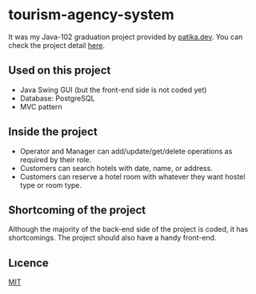 # tourism-agency-system
It was my Java-102 graduation project provided by [patika.dev](https://www.patika.dev/). You can check the project detail [here](https://app.patika.dev/courses/java-102/odev-turizm-acente).

## Used on this project
* Java Swing GUI (but the front-end side is not coded yet)
* Database: PostgreSQL
* MVC pattern

## Inside the project
* Operator and Manager can add/update/get/delete operations as required by their role.
* Customers can search hotels with date, name, or address.
* Customers can reserve a hotel room with whatever they want hostel type or room type.

## Shortcoming of the project
Although the majority of the back-end side of the project is coded, it has shortcomings. The project should also have a handy front-end.

## Lıcence
[MIT](https://choosealicense.com/licenses/mit/)